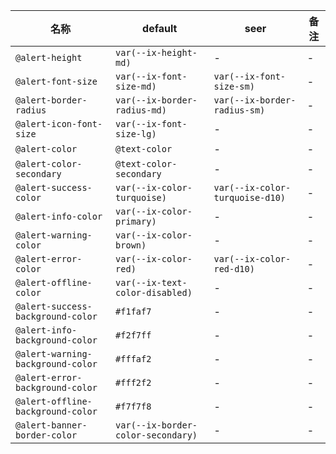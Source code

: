 | 名称 | default | seer | 备注 |
| --- | --- | --- | --- |
| `@alert-height` | `var(--ix-height-md)` | - | - |
| `@alert-font-size` | `var(--ix-font-size-md)` | `var(--ix-font-size-sm)` | - |
| `@alert-border-radius` | `var(--ix-border-radius-md)` | `var(--ix-border-radius-sm)` | - |
| `@alert-icon-font-size` | `var(--ix-font-size-lg)` | - | - |
| `@alert-color` | `@text-color` | - | - |
| `@alert-color-secondary` | `@text-color-secondary` | - | - |
| `@alert-success-color` | `var(--ix-color-turquoise)` | `var(--ix-color-turquoise-d10)` | - |
| `@alert-info-color` | `var(--ix-color-primary)` | - | - |
| `@alert-warning-color` | `var(--ix-color-brown)` | - | - |
| `@alert-error-color` | `var(--ix-color-red)` | `var(--ix-color-red-d10)` | - |
| `@alert-offline-color` | `var(--ix-text-color-disabled)` | - | - |
| `@alert-success-background-color` | `#f1faf7` | - | - |
| `@alert-info-background-color` | `#f2f7ff` | - | - |
| `@alert-warning-background-color` | `#fffaf2` | - | - |
| `@alert-error-background-color` | `#fff2f2` | - | - |
| `@alert-offline-background-color` | `#f7f7f8` | - | - |
| `@alert-banner-border-color` | `var(--ix-border-color-secondary)` | - | - |
